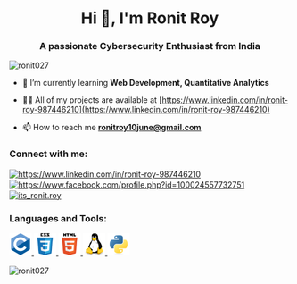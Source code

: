 <h1 align="center">Hi 👋, I'm Ronit Roy</h1>
<h3 align="center">A passionate Cybersecurity Enthusiast from India</h3>

<p align="left"> <img src="https://komarev.com/ghpvc/?username=ronit027&label=Profile%20views&color=0e75b6&style=flat" alt="ronit027" /> </p>

- 🌱 I’m currently learning **Web Development, Quantitative Analytics**

- 👨‍💻 All of my projects are available at [https://www.linkedin.com/in/ronit-roy-987446210](https://www.linkedin.com/in/ronit-roy-987446210)

- 📫 How to reach me **ronitroy10june@gmail.com**

<h3 align="left">Connect with me:</h3>
<p align="left">
<a href="https://linkedin.com/in/https://www.linkedin.com/in/ronit-roy-987446210" target="blank"><img align="center" src="https://raw.githubusercontent.com/rahuldkjain/github-profile-readme-generator/master/src/images/icons/Social/linked-in-alt.svg" alt="https://www.linkedin.com/in/ronit-roy-987446210" height="30" width="40" /></a>
<a href="https://fb.com/https://www.facebook.com/profile.php?id=100024557732751" target="blank"><img align="center" src="https://raw.githubusercontent.com/rahuldkjain/github-profile-readme-generator/master/src/images/icons/Social/facebook.svg" alt="https://www.facebook.com/profile.php?id=100024557732751" height="30" width="40" /></a>
<a href="https://instagram.com/its_ronit.roy" target="blank"><img align="center" src="https://raw.githubusercontent.com/rahuldkjain/github-profile-readme-generator/master/src/images/icons/Social/instagram.svg" alt="its_ronit.roy" height="30" width="40" /></a>
</p>

<h3 align="left">Languages and Tools:</h3>
<p align="left"> <a href="https://www.cprogramming.com/" target="_blank" rel="noreferrer"> <img src="https://raw.githubusercontent.com/devicons/devicon/master/icons/c/c-original.svg" alt="c" width="40" height="40"/> </a> <a href="https://www.w3schools.com/css/" target="_blank" rel="noreferrer"> <img src="https://raw.githubusercontent.com/devicons/devicon/master/icons/css3/css3-original-wordmark.svg" alt="css3" width="40" height="40"/> </a> <a href="https://www.w3.org/html/" target="_blank" rel="noreferrer"> <img src="https://raw.githubusercontent.com/devicons/devicon/master/icons/html5/html5-original-wordmark.svg" alt="html5" width="40" height="40"/> </a> <a href="https://www.linux.org/" target="_blank" rel="noreferrer"> <img src="https://raw.githubusercontent.com/devicons/devicon/master/icons/linux/linux-original.svg" alt="linux" width="40" height="40"/> </a> <a href="https://www.python.org" target="_blank" rel="noreferrer"> <img src="https://raw.githubusercontent.com/devicons/devicon/master/icons/python/python-original.svg" alt="python" width="40" height="40"/> </a> </p>

<p><img align="center" src="https://github-readme-stats.vercel.app/api/top-langs?username=ronit027&show_icons=true&locale=en&layout=compact" alt="ronit027" /></p>
